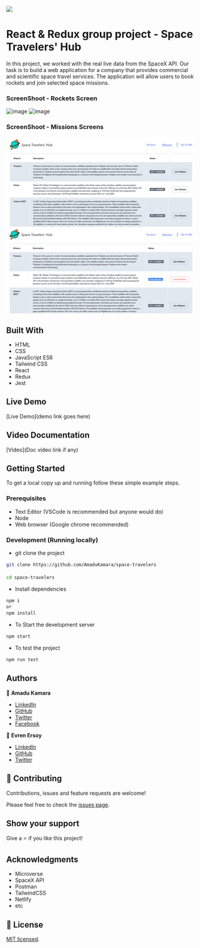 
![](https://img.shields.io/badge/Microverse-blueviolet)

# React & Redux group project - Space Travelers' Hub

In this project, we worked with the real live data from the SpaceX API. Our task is to build a web application for a company that provides commercial and scientific space travel services. 
The application will allow users to book rockets and join selected space missions.
### ScreenShoot - Rockets Screen
![image](https://user-images.githubusercontent.com/50941074/151341345-09f7307f-3853-4ba7-a30c-5c3f0ff6b321.png)
![image](https://user-images.githubusercontent.com/50941074/151341476-11ceceb1-ad0b-411c-b24d-5608d997b16f.png)


### ScreenShoot - Missions Screens
![screenshot](./missions-1.PNG)<br />
![screenshot](./missions-2.PNG)<br />

## Built With

- HTML
- CSS 
- JavaScript ES6
- Tailwind CSS 
- React
- Redux
- Jest

## Live Demo

[Live Demo](demo link goes here)

## Video Documentation
[Video](Doc video link if any)

## Getting Started

To get a local copy up and running follow these simple example steps.

### Prerequisites

- Text Editor (VSCode is recommended but anyone would do)
- Node
- Web browser (Google chrome recommended)

### Development (Running locally)

- git clone the project

```bash 
git clone https://github.com/AmaduKamara/space-travelers

cd space-travelers
```

- Install dependencies

```bash
npm i 
or
npm install
```
- To Start the development server
```bash
npm start
```

- To test the project
```bash
npm run test
```

## Authors

👤 **Amadu Kamara**

- [LinkedIn](https://www.linkedin.com/in/amadu-kamara-3b60a25b)
- [GitHub](https://github.com/AmaduKamara)
- [Twitter](https://twitter.com/DevAmkam)
- [Facebook](https://www.facebook.com/amadus.kamara.7)

👤 **Evren Ersoy**

- [LinkedIn](https://www.linkedin.com/in/ewoskyx/)
- [GitHub](https://github.com/Ewoskyx)
- [Twitter](https://twitter.com/Ewoskyx)

## 🤝 Contributing

Contributions, issues and feature requests are welcome!

Please feel free to check the [issues page](https://github.com/AmaduKamara/space-travelers/issues).

## Show your support

Give a ⭐️ if you like this project!

## Acknowledgments


- Microverse 
- SpaceX API
- Postman
- TailwindCSS
- Netlify
- etc

## 📝 License

[MIT licensed](https://github.com/AmaduKamara/space-travelers/blob/dev/LICENSE).

